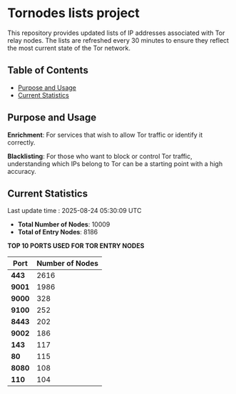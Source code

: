 # Tornodes lists project

This repository provides updated lists of IP addresses associated with Tor relay nodes. The lists are refreshed every 30 minutes to ensure they reflect the most current state of the Tor network.

## Table of Contents

- [Purpose and Usage](#purpose-and-usage)
- [Current Statistics](#current-statistics)


## Purpose and Usage

**Enrichment**: For services that wish to allow Tor traffic or identify it correctly.

**Blacklisting**: For those who want to block or control Tor traffic, understanding which IPs belong to Tor can be a starting point with a high accuracy.

## Current Statistics

Last update time : 2025-08-24 05:30:09 UTC

- **Total Number of Nodes**: 10009
- **Total of Entry Nodes**: 8186

**TOP 10 PORTS USED FOR TOR ENTRY NODES**

| **Port** | **Number of Nodes** |
|------|-----------------|
| **443**   | 2616  |
| **9001**   | 1986  |
| **9000**   | 328  |
| **9100**   | 252  |
| **8443**   | 202  |
| **9002**   | 186  |
| **143**   | 117  |
| **80**   | 115  |
| **8080**   | 108  |
| **110**   | 104  |

